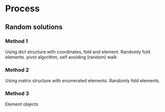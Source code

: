 # Process

## Random solutions

### Method 1
Using dict structure with coordinates, fold and element. Randomly fold elements.
pivot algorithm, self avoiding (random) walk

### Method 2
Using matrix structure with enumerated elements. Randomly fold elements.

### Method 3
Element objects
